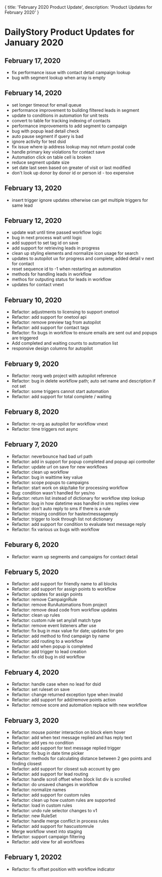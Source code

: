{
	title: 'February 2020 Product Update',
	description: 'Product Updates for February 2020'
}
# DailyStory Product Updates for January 2020
## February 17, 2020
* fix performance issue with contact detail campaign lookup
* bug with segment lookup when array is empty

## February 14, 2020
* set longer timeout for email queue
* performance improvement to building filtered leads in segment
* update to conditions in automation for unit tests
* convert to table for tracking indexing of contacts
* performance improvements to add segment to campaign
* bug with popup lead detail check
* auto pause segment if query is bad
* ignore activity for test dsid
* fix issue where ip address lookup may not return postal code
* handle primary key violations for contact save
* Automation click on table cell is broken
* reduce segment update size
* set date last seen based on greater of visit or last modified
* don't look up donor by donor id or person id - too expensive

## February 13, 2020
* insert trigger ignore updates otherwise can get multiple triggers for same lead

## February 12, 2020
* update wait until time passed workflow logic
* bug in next process wait until logic
* add support to set tag id on save
* add support for retrieving leads in progress
* clean up styling elements and normalize icon usage for search
* updates to autopilot ux for progress and complete; added detail v next for contact
* reset sequence id to -1 when restarting an automation
* methods for handling leads in workflow
* methos for outputing status for leads in workflow
* updates for contact vnext

## February 10, 2020
* Refactor: adjustments to licensing to support onetool
* Refactor: add support for onetool api
* Refactor: remove preview tag from autopilot
* Refactor: add support for contact tags
* Refactor: fix bugs in workflow to ensure emails are sent out and popups are triggered
* Add completed and waiting counts to automation list
* responsive design columns for autopilot

## February 9, 2020
* Refactor: reorg web project with autopilot reference
* Refactor: bug in delete workflow path; auto set name and description if not set
* Refactor: some triggers cannot start automation
* Refactor: add support for total complete / waiting

## February 8, 2020
* Refactor: re-org as autopilot for workflow vnext
* Refactor: time triggers not async

## February 7, 2020
* Refactor: neverbounce had bad url path
* Refactor: add in support for popup completed and popup api controller
* Refactor: update url on save for new workflows
* Refactor: clean up workflow
* Refactor: bug in waittime key value
* Refactor: scope popups to campaigns
* Refactor: start work on skip/take for processing workflow
* Bug: condition wasn't handled for yes/no
* Refactor: return list instead of dictionary for workflow step lookup
* Refactor: bug in how datetime was handled in sms replies view
* Refactor: don't auto reply to sms if there is a rule
* Refactor: missing condition for hastextmessagereply
* Refactor: trigger to look through list not dictionary
* Refactor: add support for condition to evaluate text message reply
* Refactor: fix various ux bugs with workflow

## Feburary 6, 2020
* Refactor: warm up segments and campaigns for contact detail

## February 5, 2020
* Refactor: add support for friendly name to all blocks
* Refactor: add support for assign points to workflow
* Refactor: updates for assign points
* Refactor: remove CampaignRule
* Refactor: remove RunAutomations from project
* Refactor: remove dead code from workflow updates
* Refactor: clean up rules
* Refactor: custom rule set any/all match type
* Refactor: remove event listeners after use
* Refactor: fix bug in max value for date; updates for geo
* Refactor: add method to find campaign by name
* Refactor: add routing to a workflow
* Refactor: add when popup is completed
* Refactor: add trigger to lead creation
* Refactor: fix old bug in old workflow

## February 4, 2020
* Refactor: handle case when no lead for dsid
* Refactor: set ruleset on save
* Refactor: change returned exception type when invalid
* Refactor: add support for add/remove points action
* Refactor: remove score and automation replace with new workflow

## February 3, 2020
* Refactor: mouse pointer interaction on block elem hover
* Refactor: add when text message replied and has reply text
* Refactor: add yes no condition
* Refactor: add support for text message replied trigger
* Refactor: fix bug in date time picker
* Refactor: methods for calculating distance between 2 geo points and finding closest
* Refactor: add support for closest sub account by geo
* Refactor: add support for lead routing
* Refactor: handle scroll offset when block list div is scrolled
* Refactor: do unsaved changes in workflow
* Refactor: normalize names
* Refactor: add support for custom rules
* Refactor: clean up how custom rules are supported
* Refactor: load in custom rules
* Refactor: undo rule selector changes to v1
* Refactor: new RuleSet
* Refactor: handle merge conflict in process rules
* Refactor: add support for hascustomrule
* Merge workflow vnext into staging
* Refactor: support campaign filtering
* Refactor: add view for all workflows

## February 1, 20202
* Refactor: fix offset position with workflow indicator
